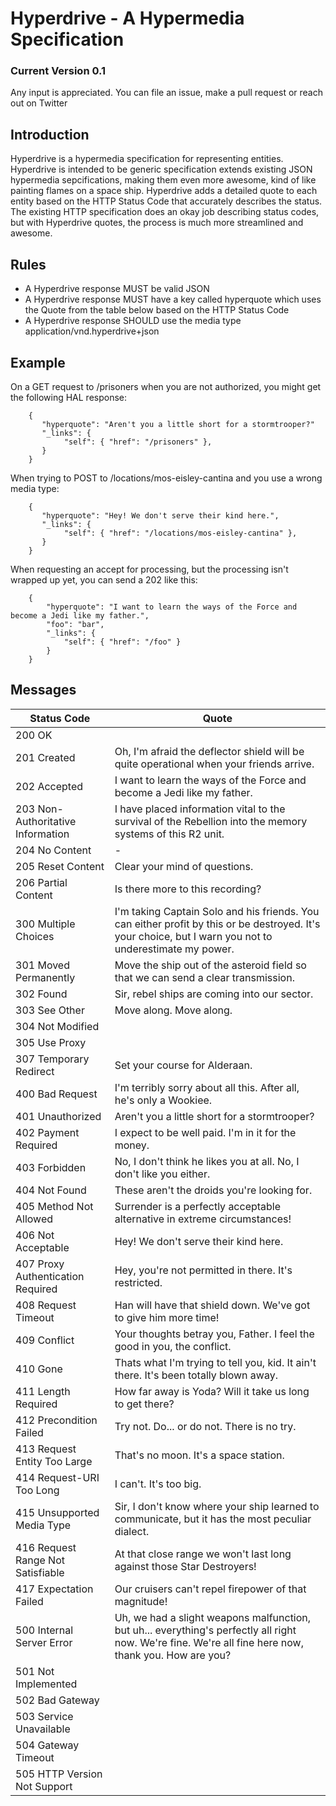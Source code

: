 # Hyperdrive - A Hypermedia Specification

### Current Version 0.1

Any input is appreciated. You can file an issue, make a pull request or reach out on Twitter

## Introduction

Hyperdrive is a hypermedia specification for representing entities.
Hyperdrive is intended to be generic specification extends existing JSON hypermedia sepcifications,
making them even more awesome, kind of like painting flames on a space ship. Hyperdrive adds a detailed
quote to each entity based on the HTTP Status Code that accurately describes the status. The existing
HTTP specification does an okay job describing status codes, but with Hyperdrive quotes, the process is
much more streamlined and awesome.

## Rules

  * A Hyperdrive response MUST be valid JSON
  * A Hyperdrive response MUST have a key called hyperquote which uses the Quote from the table below based on
    the HTTP Status Code
  * A Hyperdrive response SHOULD use the media type application/vnd.hyperdrive+json

## Example

On a GET request to /prisoners when you are not authorized, you might get the following HAL response:

```
    {
       "hyperquote": "Aren't you a little short for a stormtrooper?"
       "_links": {
            "self": { "href": "/prisoners" },
       }
    }
```

When trying to POST to /locations/mos-eisley-cantina and you use a wrong media type:

```
    {
       "hyperquote": "Hey! We don't serve their kind here.",
       "_links": {
            "self": { "href": "/locations/mos-eisley-cantina" },
       }
    }
```

When requesting an accept for processing, but the processing isn't wrapped up yet, you can send a 202 like this:

```
    {
        "hyperquote": "I want to learn the ways of the Force and become a Jedi like my father.",
        "foo": "bar",
        "_links": {
            "self": { "href": "/foo" }
        }
    }
```

## Messages

Status Code                         | Quote
------------------------------------|-----------------------------------------------------------------------
200 OK                              |
201 Created                         | Oh, I'm afraid the deflector shield will be quite operational when your friends arrive.
202 Accepted                        | I want to learn the ways of the Force and become a Jedi like my father.
203 Non-Authoritative Information   | I have placed information vital to the survival of the Rebellion into the memory systems of this R2 unit.
204 No Content                      | -
205 Reset Content                   | Clear your mind of questions.
206 Partial Content                 | Is there more to this recording?
300 Multiple Choices                | I'm taking Captain Solo and his friends. You can either profit by this or be destroyed. It's your choice, but I warn you not to underestimate my power.
301 Moved Permanently               | Move the ship out of the asteroid field so that we can send a clear transmission.
302 Found                           | Sir, rebel ships are coming into our sector.
303 See Other                       | Move along. Move along.
304 Not Modified                    |
305 Use Proxy                       |
307 Temporary Redirect              | Set your course for Alderaan.
400 Bad Request                     | I'm terribly sorry about all this. After all, he's only a Wookiee.
401 Unauthorized                    | Aren't you a little short for a stormtrooper?
402 Payment Required                | I expect to be well paid. I'm in it for the money.
403 Forbidden                       | No, I don't think he likes you at all. No, I don't like you either.
404 Not Found                       | These aren't the droids you're looking for.
405 Method Not Allowed              | Surrender is a perfectly acceptable alternative in extreme circumstances!
406 Not Acceptable                  | Hey! We don't serve their kind here.
407 Proxy Authentication Required   | Hey, you're not permitted in there. It's restricted.
408 Request Timeout                 | Han will have that shield down. We've got to give him more time!
409 Conflict                        | Your thoughts betray you, Father. I feel the good in you, the conflict.
410 Gone                            | Thats what I'm trying to tell you, kid. It ain't there. It's been totally blown away.
411 Length Required                 | How far away is Yoda? Will it take us long to get there?
412 Precondition Failed             | Try not. Do... or do not. There is no try.
413 Request Entity Too Large        | That's no moon. It's a space station.
414 Request-URI Too Long            | I can't. It's too big.
415 Unsupported Media Type          | Sir, I don't know where your ship learned to communicate, but it has the most peculiar dialect.
416 Request Range Not Satisfiable   | At that close range we won't last long against those Star Destroyers!
417 Expectation Failed              | Our cruisers can't repel firepower of that magnitude!
500 Internal Server Error           | Uh, we had a slight weapons malfunction, but uh... everything's perfectly all right now. We're fine. We're all fine here now, thank you. How are you?
501 Not Implemented                 |
502 Bad Gateway                     |
503 Service Unavailable             |
504 Gateway Timeout                 |
505 HTTP Version Not Support        |
